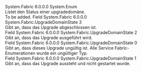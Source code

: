 <Type Name="UpgradeDomainState" FullName="System.Fabric.UpgradeDomainState">
  <TypeSignature Language="C#" Value="public enum UpgradeDomainState" />
  <TypeSignature Language="ILAsm" Value=".class public auto ansi sealed UpgradeDomainState extends System.Enum" />
  <TypeSignature Language="DocId" Value="T:System.Fabric.UpgradeDomainState" />
  <TypeSignature Language="VB.NET" Value="Public Enum UpgradeDomainState" />
  <TypeSignature Language="F#" Value="type UpgradeDomainState = " />
  <AssemblyInfo>
    <AssemblyName>System.Fabric</AssemblyName>
    <AssemblyVersion>6.0.0.0</AssemblyVersion>
  </AssemblyInfo>
  <Base>
    <BaseTypeName>System.Enum</BaseTypeName>
  </Base>
  <Docs>
    <summary>
      <para>Listet den Status einer upgradedomäne.</para>
    </summary>
    <remarks>To be added.</remarks>
  </Docs>
  <Members>
    <Member MemberName="Completed">
      <MemberSignature Language="C#" Value="Completed" />
      <MemberSignature Language="ILAsm" Value=".field public static literal valuetype System.Fabric.UpgradeDomainState Completed = int32(3)" />
      <MemberSignature Language="DocId" Value="F:System.Fabric.UpgradeDomainState.Completed" />
      <MemberSignature Language="VB.NET" Value="Completed" />
      <MemberSignature Language="F#" Value="Completed = 3" Usage="System.Fabric.UpgradeDomainState.Completed" />
      <MemberType>Field</MemberType>
      <AssemblyInfo>
        <AssemblyName>System.Fabric</AssemblyName>
        <AssemblyVersion>6.0.0.0</AssemblyVersion>
      </AssemblyInfo>
      <ReturnValue>
        <ReturnType>System.Fabric.UpgradeDomainState</ReturnType>
      </ReturnValue>
      <MemberValue>3</MemberValue>
      <Docs>
        <summary>
          <para>Gibt an, dass das Upgrade abgeschlossen ist.</para>
        </summary>
      </Docs>
    </Member>
    <Member MemberName="InProgress">
      <MemberSignature Language="C#" Value="InProgress" />
      <MemberSignature Language="ILAsm" Value=".field public static literal valuetype System.Fabric.UpgradeDomainState InProgress = int32(2)" />
      <MemberSignature Language="DocId" Value="F:System.Fabric.UpgradeDomainState.InProgress" />
      <MemberSignature Language="VB.NET" Value="InProgress" />
      <MemberSignature Language="F#" Value="InProgress = 2" Usage="System.Fabric.UpgradeDomainState.InProgress" />
      <MemberType>Field</MemberType>
      <AssemblyInfo>
        <AssemblyName>System.Fabric</AssemblyName>
        <AssemblyVersion>6.0.0.0</AssemblyVersion>
      </AssemblyInfo>
      <ReturnValue>
        <ReturnType>System.Fabric.UpgradeDomainState</ReturnType>
      </ReturnValue>
      <MemberValue>2</MemberValue>
      <Docs>
        <summary>
          <para>Gibt an, dass das Upgrade ausgeführt wird.</para>
        </summary>
      </Docs>
    </Member>
    <Member MemberName="Invalid">
      <MemberSignature Language="C#" Value="Invalid" />
      <MemberSignature Language="ILAsm" Value=".field public static literal valuetype System.Fabric.UpgradeDomainState Invalid = int32(0)" />
      <MemberSignature Language="DocId" Value="F:System.Fabric.UpgradeDomainState.Invalid" />
      <MemberSignature Language="VB.NET" Value="Invalid" />
      <MemberSignature Language="F#" Value="Invalid = 0" Usage="System.Fabric.UpgradeDomainState.Invalid" />
      <MemberType>Field</MemberType>
      <AssemblyInfo>
        <AssemblyName>System.Fabric</AssemblyName>
        <AssemblyVersion>6.0.0.0</AssemblyVersion>
      </AssemblyInfo>
      <ReturnValue>
        <ReturnType>System.Fabric.UpgradeDomainState</ReturnType>
      </ReturnValue>
      <MemberValue>0</MemberValue>
      <Docs>
        <summary>
          <para>Gibt an, dass dieses Upgrade ungültig ist. Alle Service Fabric-Enumerationen wurde ein ungültiger Typ.</para>
        </summary>
      </Docs>
    </Member>
    <Member MemberName="Pending">
      <MemberSignature Language="C#" Value="Pending" />
      <MemberSignature Language="ILAsm" Value=".field public static literal valuetype System.Fabric.UpgradeDomainState Pending = int32(1)" />
      <MemberSignature Language="DocId" Value="F:System.Fabric.UpgradeDomainState.Pending" />
      <MemberSignature Language="VB.NET" Value="Pending" />
      <MemberSignature Language="F#" Value="Pending = 1" Usage="System.Fabric.UpgradeDomainState.Pending" />
      <MemberType>Field</MemberType>
      <AssemblyInfo>
        <AssemblyName>System.Fabric</AssemblyName>
        <AssemblyVersion>6.0.0.0</AssemblyVersion>
      </AssemblyInfo>
      <ReturnValue>
        <ReturnType>System.Fabric.UpgradeDomainState</ReturnType>
      </ReturnValue>
      <MemberValue>1</MemberValue>
      <Docs>
        <summary>
          <para>Gibt an, dass das Upgrade aussteht und nicht gestartet wurde.</para>
        </summary>
      </Docs>
    </Member>
  </Members>
</Type>